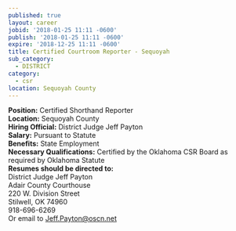 ```yaml
---
published: true
layout: career
jobid: '2018-01-25 11:11 -0600'
publish: '2018-01-25 11:11 -0600'
expire: '2018-12-25 11:11 -0600'
title: Certified Courtroom Reporter - Sequoyah
sub_category:
  - DISTRICT
category:
  - csr
location: Sequoyah County
---
```

**Position:** Certified Shorthand Reporter  
**Location:** Sequoyah County  
**Hiring Official:**  District Judge Jeff Payton  
**Salary:** Pursuant to Statute  
**Benefits:** State Employment  
**Necessary Qualifications:** Certified by the Oklahoma CSR Board as required by Oklahoma Statute  
**Resumes should be directed to:**  
District Judge Jeff Payton   
Adair County Courthouse  
220 W. Division Street  
Stilwell, OK 74960  
918-696-6269  
Or email to [Jeff.Payton@oscn.net](mailto:Jeff.Payton@oscn.net)
